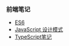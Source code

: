 <!--
 * @Description: In User Settings Edit
 * @Author: your name
 * @Date: 2019-07-31 01:03:55
 * @LastEditTime: 2019-10-01 17:18:55
 * @LastEditors: Please set LastEditors
 -->

### 前端笔记
- [ES6](/ES6/)
- [JavaScript 设计模式](/JsPattern/)
- [TypeScript笔记](/TypeScript/)
